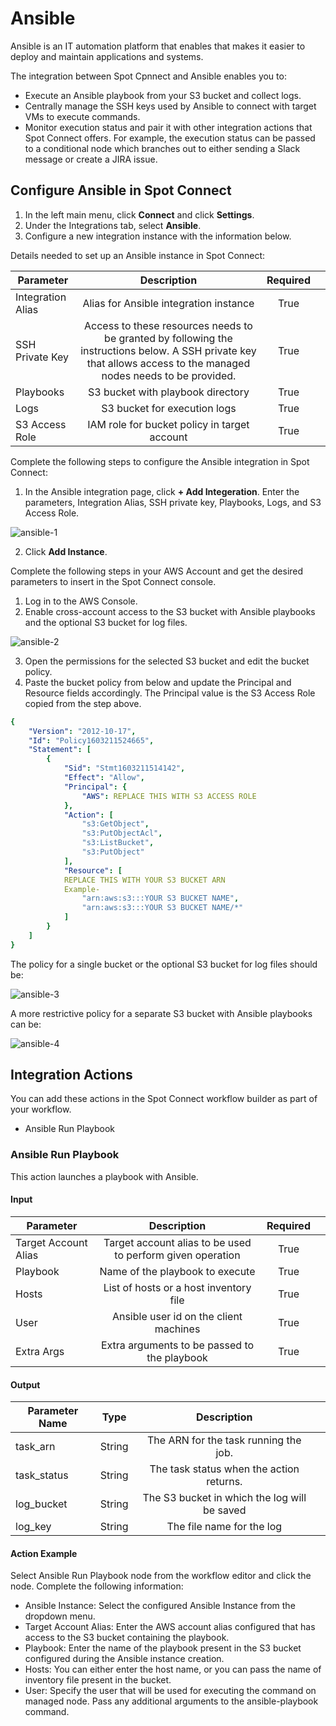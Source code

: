 # Ansible

Ansible is an IT automation platform that enables that makes it easier to deploy and maintain applications and systems.  

The integration between Spot Cpnnect and Ansible enables you to: 

* Execute an Ansible playbook from your S3 bucket and collect logs. 
* Centrally manage the SSH keys used by Ansible to connect with target VMs to execute commands. 
* Monitor execution status and pair it with other integration actions that Spot Connect offers. For example, the execution status can be passed to a conditional node which branches out to either sending a Slack message or create a JIRA issue. 

## Configure Ansible in Spot Connect  

1. In the left main menu, click **Connect** and click **Settings**. 
2. Under the Integrations tab, select **Ansible**.  
3. Configure a new integration instance with the information below. 

Details needed to set up an Ansible instance in Spot Connect: 

|       Parameter         |                                                                                 Description                                                                             |      Required  |   |
|-------------------------|:-----------------------------------------------------------------------------------------------------------------------------------------------------------------------:|:--------------:|---|
|      Integration Alias  |     Alias for Ansible integration instance                                                                                                                              |     True       |   |
|      SSH Private Key    |     Access to these resources needs to be granted by following the instructions below. A SSH private key that allows access to the managed nodes needs to be provided.  |     True       |   |
|      Playbooks          |     S3 bucket with playbook directory                                                                                                                                   |     True       |   |
|      Logs               |     S3 bucket for execution logs                                                                                                                                        |     True       |   |
|      S3 Access Role     |     IAM role for bucket policy in target account                                                                                                                        |     True       |   |

Complete the following steps to configure the Ansible integration in Spot Connect: 

1. In the Ansible integration page, click **+ Add Integeration**. Enter the parameters, Integration Alias, SSH private key, Playbooks, Logs, and S3 Access Role.

![ansible-1](https://github.com/spotinst/help/assets/106514736/3412eeb1-537f-4ed5-8b84-26928205b59c)

2. Click **Add Instance**.

Complete the following steps in your AWS Account and get the desired parameters to insert in the Spot Connect console. 

1. Log in to the AWS Console. 
2. Enable cross-account access to the S3 bucket with Ansible playbooks and the optional S3 bucket for log files.   

![ansible-2](https://github.com/spotinst/help/assets/106514736/2db4f247-23b5-41dc-b1e9-011c0b060508)

3. Open the permissions for the selected S3 bucket and edit the bucket policy. 
4. Paste the bucket policy from below and update the Principal and Resource fields accordingly. The Principal value is the S3 Access Role copied from the step above.

```yaml
{
    "Version": "2012-10-17",
    "Id": "Policy1603211524665",
    "Statement": [
        {
            "Sid": "Stmt1603211514142",
            "Effect": "Allow",
            "Principal": {
                "AWS": REPLACE THIS WITH S3 ACCESS ROLE
            },
            "Action": [
                "s3:GetObject",
                "s3:PutObjectAcl",
                "s3:ListBucket",
                "s3:PutObject"
            ],
            "Resource": [
            REPLACE THIS WITH YOUR S3 BUCKET ARN
            Example-
                "arn:aws:s3:::YOUR S3 BUCKET NAME",
                "arn:aws:s3:::YOUR S3 BUCKET NAME/*"
            ]
        }
    ]
}
```

The policy for a single bucket or the optional S3 bucket for log files should be: 

![ansible-3](https://github.com/spotinst/help/assets/106514736/f75f22e1-3182-439d-b1e2-37ad716535f2)
 

A more restrictive policy for a separate S3 bucket with Ansible playbooks can be: 

![ansible-4](https://github.com/spotinst/help/assets/106514736/0524c3f6-9b0f-44ad-8539-2596040ad5ff)


## Integration Actions 

You can add these actions in the Spot Connect workflow builder as part of your workflow. 

* Ansible Run Playbook

### Ansible Run Playbook 

This action launches a playbook with Ansible. 

#### Input

|       Parameter            |                             Description                         |      Required  |   |
|----------------------------|:---------------------------------------------------------------:|:--------------:|---|
|      Target Account Alias  |     Target account alias to be used to perform given operation  |     True       |   |
|      Playbook              |     Name of the playbook to execute                             |     True       |   |
|      Hosts                 |     List of hosts or a host inventory file                      |     True       |   |
|      User                  |     Ansible user id on the client machines                      |     True       |   |
|      Extra Args            |     Extra arguments to be passed to the playbook                |     True       |   |

#### Output

|       Parameter Name  |       Type  |                      Description                  |   |
|-----------------------|:-----------:|:-------------------------------------------------:|---|
|      task_arn         |     String  |     The ARN for the task running the job.         |   |
|      task_status      |     String  |     The task status when the action returns.      |   |
|      log_bucket       |     String  |     The S3 bucket in which the log will be saved  |   |
|      log_key          |     String  |     The file name for the log                     |   |

#### Action Example 

Select Ansible Run Playbook node from the workflow editor and click the node.  Complete the following information:  

* Ansible Instance: Select the configured Ansible Instance from the dropdown menu. 
* Target Account Alias: Enter the AWS account alias configured that has access to the S3 bucket containing the playbook. 
* Playbook: Enter the name of the playbook present in the S3 bucket configured during the Ansible instance creation. 
* Hosts: You can either enter the host name, or you can pass the name of inventory file present in the bucket. 
* User: Specify the user that will be used for executing the command on managed node. 
  Pass any additional arguments to the ansible-playbook command. 
